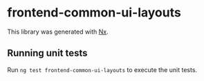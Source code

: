 # frontend-common-ui-layouts

This library was generated with [Nx](https://nx.dev).

## Running unit tests

Run `ng test frontend-common-ui-layouts` to execute the unit tests.
